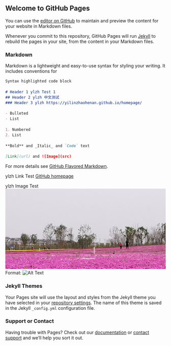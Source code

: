 ## Welcome to GitHub Pages

You can use the [editor on GitHub](https://github.com/yilinzhaohenan/yilinzhaohenan.github.io-/edit/master/README.md) to maintain and preview the content for your website in Markdown files.

Whenever you commit to this repository, GitHub Pages will run [Jekyll](https://jekyllrb.com/) to rebuild the pages in your site, from the content in your Markdown files.

### Markdown

Markdown is a lightweight and easy-to-use syntax for styling your writing. It includes conventions for

```markdown
Syntax highlighted code block

# Header 1 ylzh Test 1
## Header 2 ylzh 中文测试
### Header 3 ylzh https://yilinzhaohenan.github.io/homepage/

- Bulleted
- List

1. Numbered
2. List

**Bold** and _Italic_ and `Code` text

[Link](url) and ![Image](src)
```

For more details see [GitHub Flavored Markdown](https://guides.github.com/features/mastering-markdown/).

ylzh Link Test [GitHub homepage](https://yilinzhaohenan.github.io/homepage/)

ylzh Image Test 
![GitHub Logo](/logo.jpg)
Format: ![Alt Text](url)

### Jekyll Themes

Your Pages site will use the layout and styles from the Jekyll theme you have selected in your [repository settings](https://github.com/yilinzhaohenan/yilinzhaohenan.github.io-/settings). The name of this theme is saved in the Jekyll `_config.yml` configuration file.

### Support or Contact

Having trouble with Pages? Check out our [documentation](https://help.github.com/categories/github-pages-basics/) or [contact support](https://github.com/contact) and we’ll help you sort it out.
